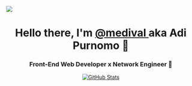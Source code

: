 ![](https://sdtimes.com/wp-content/uploads/2017/10/29682337-83f3017e-88bf-11e7-846c-138e9639b87f.png)

<p>
  <h1 align="center">
    <b>Hello there, I'm <a href="https://github.com/medival">@medival </a> aka Adi Purnomo 👋</b>
  </h1>
  <h3 align="center">
    Front-End Web Developer x Network Engineer 🚀
  </h3>
</p>

<p align="center">
  <a href="https://github.com/medival">
    <img alt="GitHub Stats" src="https://github-readme-stats.vercel.app/api?username=medival&show_icons=true&theme=blue&count_private=true&include_all_commits=true" />
  </a>
</p>
